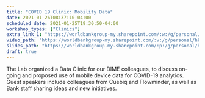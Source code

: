 ```yaml
---
title: "COVID 19 Clinic: Mobility Data"
date: 2021-01-26T08:37:10-04:00
scheduled_date: 2021-01-25T19:30:50-04:00
workshop_types: ["Clinics"]
extra_link_1: "https://worldbankgroup-my.sharepoint.com/:w:/g/personal/hkrambeck_worldbank_org/ER4E_7WV1bZAljGRiNtK4zMBgyBjK2RWHjTiCkr413qELg?e=8oUr2"
video_path: "https://worldbankgroup-my.sharepoint.com/:v:/g/personal/hkrambeck_worldbank_org/ERUIvsmkWmFBqvL73vnnNXcBc2xSKifR13uponHG7pg7RA?e=Vk4qAV"
slides_path: "https://worldbankgroup-my.sharepoint.com/:p:/g/personal/hkrambeck_worldbank_org/EUcQn2UDLUtNj6D-nblFUyAB-kK96uS85hJr2835OQZrrw?e=huIR04"
draft: true
---
```


The Lab organized a Data Clinic for our DIME colleagues, to discuss on-going and proposed use of mobile device data for COVID-19 analytics. Guest speakers include colleagues from Cuebiq and Flowminder, as well as Bank staff sharing ideas and new initiatives.
